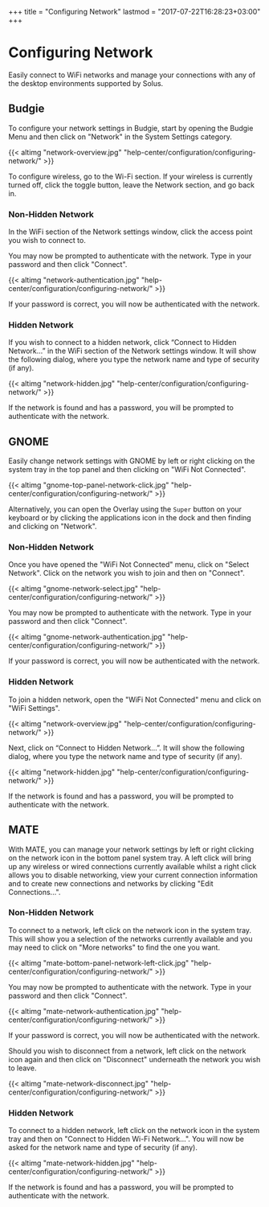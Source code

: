 +++
title = "Configuring Network"
lastmod = "2017-07-22T16:28:23+03:00"
+++
# Configuring Network

Easily connect to WiFi networks and manage your connections with any of the desktop environments supported by Solus.

## Budgie

To configure your network settings in Budgie, start by opening the Budgie Menu and then click on "Network" in the System Settings category.

{{< altimg "network-overview.jpg" "help-center/configuration/configuring-network/" >}}

To configure wireless, go to the Wi-Fi section. If your wireless is currently turned off, click the toggle button, leave the Network section, and go back in.

### Non-Hidden Network

In the WiFi section of the Network settings window, click the access point you wish to connect to.

You may now be prompted to authenticate with the network. Type in your password and then click "Connect".

{{< altimg "network-authentication.jpg" "help-center/configuration/configuring-network/" >}}

If your password is correct, you will now be authenticated with the network.

### Hidden Network

If you wish to connect to a hidden network, click “Connect to Hidden Network...” in the WiFi section of the Network settings window. It will show the following dialog, where you type the network name and type of security (if any).

{{< altimg "network-hidden.jpg" "help-center/configuration/configuring-network/" >}}

If the network is found and has a password, you will be prompted to authenticate with the network.

## GNOME

Easily change network settings with GNOME by left or right clicking on the system tray in the top panel and then clicking on "WiFi Not Connected".  

{{< altimg "gnome-top-panel-network-click.jpg" "help-center/configuration/configuring-network/" >}}

Alternatively, you can open the Overlay using the `Super` button on your keyboard or by clicking the applications icon in the dock and then finding and clicking on "Network".

### Non-Hidden Network

Once you have opened the "WiFi Not Connected" menu, click on "Select Network".  Click on the network you wish to join and then on "Connect".

{{< altimg "gnome-network-select.jpg" "help-center/configuration/configuring-network/" >}}

You may now be prompted to authenticate with the network. Type in your password and then click "Connect".

{{< altimg "gnome-network-authentication.jpg" "help-center/configuration/configuring-network/" >}}

If your password is correct, you will now be authenticated with the network.

### Hidden Network

To join a hidden network, open the "WiFi Not Connected" menu and click on "WiFi Settings".  

{{< altimg "network-overview.jpg" "help-center/configuration/configuring-network/" >}}

Next, click on “Connect to Hidden Network...”. It will show the following dialog, where you type the network name and type of security (if any).

{{< altimg "network-hidden.jpg" "help-center/configuration/configuring-network/" >}}

If the network is found and has a password, you will be prompted to authenticate with the network.

## MATE

With MATE, you can manage your network settings by left or right clicking on the network icon in the bottom panel system tray.  A left click will bring up any wireless or wired connections currently available whilst a right click allows you to disable networking, view your current connection information and to create new connections and networks by clicking "Edit Connections...".

### Non-Hidden Network

To connect to a network, left click on the network icon in the system tray.  This will show you a selection of the networks currently available and you may need to click on "More networks" to find the one you want.

{{< altimg "mate-bottom-panel-network-left-click.jpg" "help-center/configuration/configuring-network/" >}}

You may now be prompted to authenticate with the network. Type in your password and then click "Connect".

{{< altimg "mate-network-authentication.jpg" "help-center/configuration/configuring-network/" >}}

If your password is correct, you will now be authenticated with the network.

Should you wish to disconnect from a network, left click on the network icon again and then click on "Disconnect" underneath the network you wish to leave.

{{< altimg "mate-network-disconnect.jpg" "help-center/configuration/configuring-network/" >}}

### Hidden Network

To connect to a hidden network, left click on the network icon in the system tray and then on "Connect to Hidden Wi-Fi Network...".  You will now be asked for the network name and type of security (if any).

{{< altimg "mate-network-hidden.jpg" "help-center/configuration/configuring-network/" >}}

If the network is found and has a password, you will be prompted to authenticate with the network.
